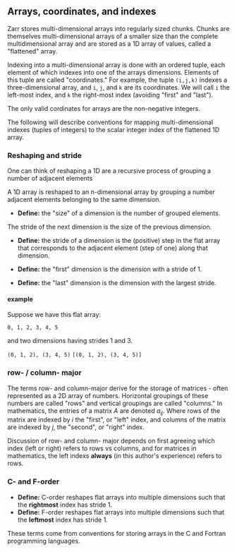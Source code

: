 ## Arrays, coordinates, and indexes

Zarr stores multi-dimensional arrays into regularly sized chunks.
Chunks are themselves multi-dimensional arrays of a smaller size than
the complete multidimensional array and are stored as a 1D array of
values, called a "flattened" array.

Indexing into a multi-dimensional array is done with an ordered tuple,
each element of which indexes into one of the arrays dimensions.
Elements of this tuple are called "coordinates." For example, the tuple
`(i,j,k)` indexes a three-dimensional array, and `i`, `j`, and `k` are
its coordinates. We will call `i` the left-most index, and `k` the
right-most index (avoiding "first" and "last").

The only valid cordinates for arrays are the non-negative integers.

The following will describe conventions for mapping multi-dimensional
indexes (tuples of integers) to the scalar integer index of the
flattened 1D array.

### Reshaping and stride

One can think of reshaping a 1D are a recursive process of 
grouping a number of adjacent elements

A 1D array is reshaped to an n-dimensional array by grouping a number
adjacent elements belonging to the same dimension. 

* **Define:** the "size" of a dimension is the number of grouped elements.

The stride of the next dimension is the size of the previous dimension. 

* **Define:** the stride of a dimension is the (positive) step in the
  flat array that corresponds to the adjacent element (step of one)
  along that dimension.

* **Define:** the "first" dimension is the dimension with a stride of 1.
* **Define:** the "last" dimension is the dimension with the largest stride.

#### example

Suppose we have this flat array:

`0, 1, 2, 3, 4, 5`

and two dimensions having strides 1 and 3.


`(0, 1, 2), (3, 4, 5)`
`[(0, 1, 2), (3, 4, 5)]`


### row- / column- major

The terms row- and column-major derive for the storage of matrices -
often represented as a 2D array of numbers.  Horizontal groupings of
these numbers are called "rows" and vertical groupings are called
"columns." In mathematics, the entries of a matrix $A$ are denoted
$a_{ij}$. Where rows of the matrix are indexed by $i$ the "first", or
"left" index, and columns of the matrix are indexed by $j$, the
"second", or "right" index.

Discussion of row- and column- major depends on first agreeing which
index (left or right) refers to rows vs columns, and for matrices in
mathematics, the left indexs **always** (in this author's experience)
refers to rows.

### C- and F-order

* **Define:** C-order reshapes flat arrays into multiple dimensions such
  that the **rightmost** index has stride 1.
* **Define:** F-order reshapes flat arrays into multiple dimensions such
  that the **leftmost** index has stride 1.

These terms come from conventions for storing arrays in the C and
Fortran programming languages.
